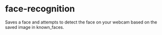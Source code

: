 # face-recognition
Saves a face and attempts to detect the face on your webcam based on the saved image in known_faces.
